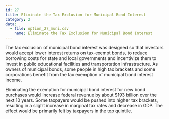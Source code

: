 ```yaml
---
id: 27
title: Eliminate the Tax Exclusion for Municipal Bond Interest
category: 2
data:
  - file: option_27_muni.csv
    name: Eliminate the Tax Exclusion for Municipal Bond Interest
---
```


The tax exclusion of municipal bond interest was designed so that investors would accept lower interest returns on tax-exempt bonds, to reduce borrowing costs for state and local governments and incentivize them to invest in public educational facilities and transportation infrastructure. As owners of municipal bonds, some people in high tax brackets and some corporations benefit from the tax exemption of municipal bond interest income.

Eliminating the exemption for municipal bond interest for new bond purchases would increase federal revenue by about $193 billion over the next 10 years. Some taxpayers would be pushed into higher tax brackets, resulting in a slight increase in marginal tax rates and decrease in GDP. The effect would be primarily felt by taxpayers in the top quintile.